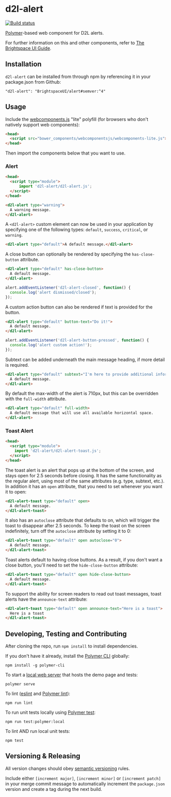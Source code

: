 # d2l-alert
[![Build status][ci-image]][ci-url]

[Polymer](https://www.polymer-project.org)-based web component for D2L alerts.

For further information on this and other components, refer to [The Brightspace UI Guide](https://github.com/BrightspaceUI/guide/wiki).

## Installation

`d2l-alert` can be installed from through npm by referencing it in your package.json from Github:

```shell
"d2l-alert": "BrightspaceUI/alert#semver:^4"
```

## Usage

Include the [webcomponents.js](http://webcomponents.org/polyfills/) "lite" polyfill (for browsers who don't natively support web components):

```html
<head>
  <script src="bower_components/webcomponentsjs/webcomponents-lite.js"></script>
</head>
```

Then import the components below that you want to use.

### Alert
```html
<head>
  <script type="module">
	  import 'd2l-alert/d2l-alert.js';
  </script>
</head>
```

<!---
```
<custom-element-demo>
  <template>
    <script src="../webcomponentsjs/webcomponents-lite.js"></script>
    <link rel="import" href="../d2l-typography/d2l-typography.html">
    <link rel="import" href="d2l-alert.html">
    <custom-style include="d2l-typography">
      <style is="custom-style" include="d2l-typography"></style>
    </custom-style>
    <style>
      html {
        font-size: 20px;
      }
      d2l-alert {
        color: var(--d2l-color-ferrite);
        font-family: 'Lato', 'Lucida Sans Unicode', 'Lucida Grande', sans-serif;
        letter-spacing: 0.01rem;
        font-size: 0.95rem;
        font-weight: 400;
        line-height: 1.4rem;
      }
    </style>
    <next-code-block></next-code-block>
  </template>
</custom-element-demo>
```
-->
```html
<d2l-alert type="warning">
  A warning message.
</d2l-alert>
```

A `<d2l-alert>` custom element can now be used in your application by specifying one of the following types: `default`, `success`, `critical`, or `warning`.

```html
<d2l-alert type="default">A default message.</d2l-alert>
```

A close button can optionally be rendered by specifying the `has-close-button` attribute.

```html
<d2l-alert type="default" has-close-button>
  A default message.
</d2l-alert>
```

```javascript
alert.addEventListener('d2l-alert-closed', function() {
  console.log('alert dismissed/closed');
});
```

A custom action button can also be rendered if text is provided for the button.

```html
<d2l-alert type="default" button-text="Do it!">
  A default message.
</d2l-alert>
```

```javascript
alert.addEventListener('d2l-alert-button-pressed', function() {
  console.log('alert custom action!');
});
```

Subtext can be added underneath the main message heading, if more detail is required.

```html
<d2l-alert type="default" subtext="I'm here to provide additional information about the default message.">
  A default message.
</d2l-alert>
```

By default the max-width of the alert is 710px, but this can be overridden with the `full-width` attribute.

```html
<d2l-alert type="default" full-width>
  A default message that will use all available horizontal space.
</d2l-alert>
```

### Toast Alert
```html
<head>
  <script type="module">
    import 'd2l-alert/d2l-alert-toast.js';
  </script>
</head>
```

The toast alert is an alert that pops up at the bottom of the screen, and stays open for 2.5 seconds before closing. It has the same functionality as the regular alert, using most of the same attributes (e.g. type, subtext, etc.). In addition it has an `open` attribute, that you need to set whenever you want it to open:

```html
<d2l-alert-toast type="default" open>
  A default message.
</d2l-alert-toast>
```

It also has an `autoclose` attribute that defaults to on, which will trigger the toast to disappear after 2.5 seconds. To keep the toast on the screen indefinitely, turn off the `autoclose` attribute by setting it to 0:

```html
<d2l-alert-toast type="default" open autoclose="0">
  A default message.
</d2l-alert-toast>
```

Toast alerts default to having close buttons. As a result, if you don't want a close button, you'll need to set the `hide-close-button` attribute:

```html
<d2l-alert-toast type="default" open hide-close-button>
  A default message.
</d2l-alert-toast>
```

To support the ability for screen readers to read out toast messages, toast alerts have the `announce-text` attribute:

```html
<d2l-alert-toast type="default" open announce-text="Here is a toast">
  Here is a toast
</d2l-alert-toast>
```

## Developing, Testing and Contributing

After cloning the repo, run `npm install` to install dependencies.

If you don't have it already, install the [Polymer CLI](https://www.polymer-project.org/2.0/docs/tools/polymer-cli) globally:

```shell
npm install -g polymer-cli
```

To start a [local web server](https://www.polymer-project.org/3.0/docs/tools/polymer-cli-commands#serve) that hosts the demo page and tests:

```shell
polymer serve
```

To lint ([eslint](http://eslint.org/) and [Polymer lint](https://www.polymer-project.org/3.0/docs/tools/polymer-cli-commands#lint)):

```shell
npm run lint
```

To run unit tests locally using [Polymer test](https://www.polymer-project.org/3.0/docs/tools/polymer-cli-commands#tests):

```shell
npm run test:polymer:local
```

To lint AND run local unit tests:

```shell
npm test
```

[ci-url]: https://travis-ci.com/BrightspaceUI/alert
[ci-image]: https://travis-ci.com/BrightspaceUI/alert.svg?branch=master

## Versioning & Releasing

All version changes should obey [semantic versioning](https://semver.org/) rules.

Include either `[increment major]`, `[increment minor]` or `[increment patch]` in your merge commit message to automatically increment the `package.json` version and create a tag during the next build.
